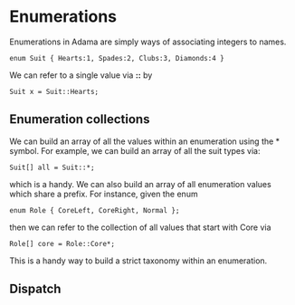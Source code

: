 # Enumerations

Enumerations in Adama are simply ways of associating integers to names.

```adama
enum Suit { Hearts:1, Spades:2, Clubs:3, Diamonds:4 }
```

We can refer to a single value via **::** by

```adama
Suit x = Suit::Hearts;
```

## Enumeration collections

We can build an array of all the values within an enumeration using the * symbol. For example, we can build an array of all the suit types via:

```adama
Suit[] all = Suit::*;
```

which is a handy. We can also build an array of all enumeration values which share a prefix. For instance, given the enum

```adama
enum Role { CoreLeft, CoreRight, Normal };
```

then we can refer to the collection of all values that start with Core via

```adama
Role[] core = Role::Core*;
```

This is a handy way to build a strict taxonomy within an enumeration.

## Dispatch

